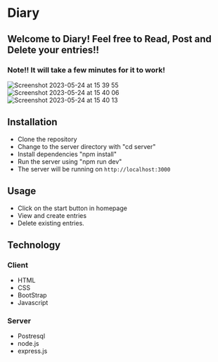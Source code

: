 # Diary

## Welcome to Diary! Feel free to Read, Post and Delete your entries!!
### Note!! It will take a few minutes for it to work! 
![Screenshot 2023-05-24 at 15 39 55](https://github.com/doheelee0328/hackathon/assets/112406576/fb332be9-d87e-4be2-b12c-c25a31fd40bc)
![Screenshot 2023-05-24 at 15 40 06](https://github.com/doheelee0328/hackathon/assets/112406576/16e8597b-8991-4363-b9f0-149504218d59)
![Screenshot 2023-05-24 at 15 40 13](https://github.com/doheelee0328/hackathon/assets/112406576/3e872cb0-456a-40e3-8761-e3a82c13f054)

## Installation

- Clone the repository
- Change to the server directory with "cd server"
- Install dependencies "npm install"
- Run the server using "npm run dev"
- The server will be running on `http://localhost:3000`


## Usage 

- Click on the start button in homepage
- View and create entries 
- Delete existing entries.


## Technology

### Client 

- HTML
- CSS
- BootStrap
- Javascript

### Server

- Postresql
- node.js
- express.js




